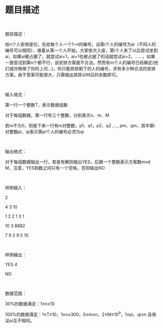 # 题目描述


<p>
<br/>
</p>
<p>
<span>题目描述：</span> 
</p>
<p>
<span>给</span><span><span>n</span></span><span>个人安排座位，先给每个人一个</span><span><span>1~n</span></span><span>的编号，设第</span><span><span>i</span></span><span>个人的编号为</span><span><span>ai</span></span><span>（不同人的编号可以相同），接着从第一个人开始，大家依次入座，第</span><span><span>i</span></span><span>个人来了以后尝试坐到</span><span><span>ai</span></span><span>，如果</span><span><span>ai</span></span><span>被占据了，就尝试</span><span><span>ai+1</span></span><span>，</span><span><span>ai+1</span></span><span>也被占据了的话就尝试</span><span><span>ai+2</span></span><span>，……，如果一直尝试到第</span><span><span>n</span></span><span>个都不行，该安排方案就不合法。然而有</span><span><span>m</span></span><span>个人的编号已经确定</span><span><span>(</span></span><span>他们或许贿赂了你的上司</span><span><span>...)</span></span><span>，你只能安排剩下的人的编号，求有多少种合法的安排方案。由于答案可能很大，只需输出其除以</span><span><span>M</span></span><span>后的余数即可。</span> 
</p>
<p>
<br/>
</p>
<p>
<span>输入格式：</span> 
</p>
<p>
<span>第一行一个整数</span><span><span>T</span></span><span>，表示数据组数</span> 
</p>
<p>
<span>对于每组数据，第一行有三个整数，分别表示</span><span><span>n</span></span><span>、</span><span><span>m</span></span><span>、</span><span><span>M</span></span> 
</p>
<p>
<span>若</span><span><span>m</span></span><span>不为</span><span><span>0</span></span><span>，则接下来一行有</span><span><span>m</span></span><span>对整数，</span><span><span>p1</span></span><span>、</span><span><span>q1</span></span><span>，</span><span><span>p2</span></span><span>、</span><span><span>q2 ,…, pm</span></span><span>、</span><span><span>qm</span></span><span>，其中第</span><span><span>i</span></span><span>对整数</span><span><span>pi</span></span><span>、</span><span><span>qi</span></span><span>表示第</span><span><span>pi</span></span><span>个人的编号必须为</span><span><span>qi</span></span> 
</p>
<p>
<br/>
</p>
<p>
<span>输出格式：</span> 
</p>
<p>
<span>对于每组数据输出一行，若是有解则输出</span><span><span>YES</span></span><span>，后跟一个整数表示方案数</span><span><span>mod M</span></span><span>，注意，</span><span><span>YES</span></span><span>和数之间只有一个空格，否则输出</span><span><span>NO</span></span> 
</p>
<p>
<br/>
</p>
<p>
<span>样例输入：</span> 
</p>
<p>
<span><span>2</span></span> 
</p>
<p>
<span><span>4 3 10</span></span> 
</p>
<p>
<span><span>1 2 2 1 3 1</span></span> 
</p>
<p>
<span><span>10 3 8882</span></span> 
</p>
<p>
<span><span>7 9 2 9 5 10</span></span> 
</p>
<p>
<br/>
</p>
<p>
<span>样例输出：</span> 
</p>
<p>
<span><span>YES 4</span></span> 
</p>
<p>
<span><span>NO</span></span> 
</p>
<p>
<br/>
</p>
<p>
<span>数据范围：</span> 
</p>
<p>
<span><span>30%</span></span><span>的数据满足：</span><span><span>1≤n≤10</span></span> 
</p>
<p>
<span><span>100%</span></span><span>的数据满足：</span><span><span>1≤T≤10</span></span><span>，</span><span><span>1≤n≤300</span></span><span>，</span><span><span>0≤m≤n</span></span><span>，</span><span><span>2≤M≤10</span><sup><span>9</span></sup></span><span>，</span><span><span>1≤pi</span></span><span>、</span><span><span>qi≤n </span></span><span>且保证</span><span><span>pi</span></span><span>互不相同。</span> 
</p>
<p>
<br/>
</p>
